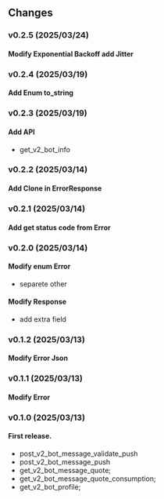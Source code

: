 ## Changes

### v0.2.5 (2025/03/24)
#### Modify Exponential Backoff add Jitter 

### v0.2.4 (2025/03/19)
#### Add Enum to_string

### v0.2.3 (2025/03/19)
#### Add API
- get_v2_bot_info

### v0.2.2 (2025/03/14)
#### Add Clone in ErrorResponse

### v0.2.1 (2025/03/14)
#### Add get status code from Error

### v0.2.0 (2025/03/14)
#### Modify enum Error
- separete other
#### Modify Response
- add extra field

### v0.1.2 (2025/03/13)
#### Modify Error Json

### v0.1.1 (2025/03/13)
#### Modify Error

### v0.1.0 (2025/03/13)
#### First release.
- post_v2_bot_message_validate_push
- post_v2_bot_message_push
- get_v2_bot_message_quote;
- get_v2_bot_message_quote_consumption;
- get_v2_bot_profile;